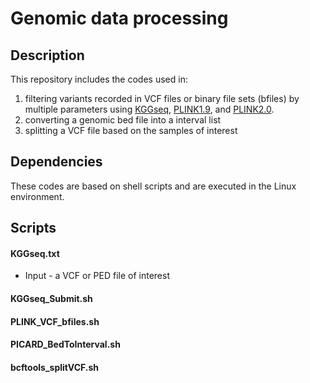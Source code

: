 # Genomic data processing

## Description 
 This repository includes the codes used in:
1. filtering variants recorded in VCF files or binary file sets (bfiles) by multiple parameters using [KGGseq](http://pmglab.top/kggseq/), [PLINK1.9](https://www.cog-genomics.org/plink/), and [PLINK2.0](https://www.cog-genomics.org/plink/2.0/).
2. converting a genomic bed file into a interval list
3. splitting a VCF file based on the samples of interest 
 
## Dependencies
These codes are based on shell scripts and are executed in the Linux environment.
 
## Scripts
#### KGGseq.txt
   - Input - a VCF or PED file of interest
#### KGGseq_Submit.sh
#### PLINK_VCF_bfiles.sh
#### PICARD_BedToInterval.sh
#### bcftools_splitVCF.sh

